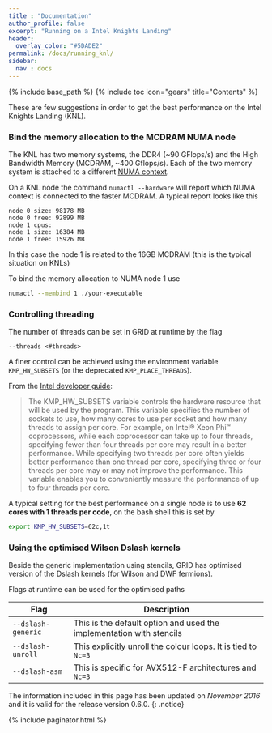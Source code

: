 ```yaml
---
title : "Documentation"
author_profile: false
excerpt: "Running on a Intel Knights Landing"
header:
  overlay_color: "#5DADE2"
permalink: /docs/running_knl/
sidebar:
  nav : docs
---
```

{% include base_path %}
{% include toc icon="gears" title="Contents" %}

These are few suggestions in order to get the best performance on the Intel Knights Landing (KNL). 



### Bind the memory allocation to the MCDRAM NUMA node

The KNL  has two memory systems, the DDR4 (~90 GFlops/s) and the High Bandwidth Memory (MCDRAM, ~400 Gflops/s).
Each of the two memory system is attached to a different [NUMA context](https://software.intel.com/en-us/articles/optimizing-applications-for-numa).

On a KNL node the command `numactl --hardware` will report which NUMA context is connected to the faster MCDRAM. 
A typical report looks like this 

``` text
node 0 size: 98178 MB
node 0 free: 92899 MB
node 1 cpus:
node 1 size: 16384 MB
node 1 free: 15926 MB
```

In this case the node 1 is related to the 16GB MCDRAM (this is the typical situation on KNLs)

To bind the memory allocation to NUMA node 1 use

``` bash
numactl --membind 1 ./your-executable
```

### Controlling threading

The number of threads can be set in GRID at runtime by the flag

``` text
--threads <#threads>
```

A finer control can be achieved using the environment variable `KMP_HW_SUBSETS` (or the deprecated `KMP_PLACE_THREADS`).

From the [Intel developer guide](https://software.intel.com/en-us/node/684313):

>The KMP_HW_SUBSETS variable controls the hardware resource that will be used by the program. This variable specifies the number of sockets to use, how many cores to use per socket and how many threads to assign per core. For example, on Intel® Xeon Phi™ coprocessors, while each coprocessor can take up to four threads, specifying fewer than four threads per core may result in a better performance. While specifying two threads per core often yields better performance than one thread per core, specifying three or four threads per core may or may not improve the performance. This variable enables you to conveniently measure the performance of up to four threads per core.

A typical setting for the best performance on a single node is to use **62 cores with 1 threads per code**, on the bash shell this is set by

``` bash
export KMP_HW_SUBSETS=62c,1t
```

### Using the optimised Wilson Dslash kernels

Beside the generic implementation using stencils, GRID has optimised version of the Dslash kernels (for Wilson and DWF fermions). 

Flags at runtime can be used for the optimised paths

| Flag                  | Description                                                           |
| --------------------- | --------------------------------------------------------------------- |
| `--dslash-generic`  	| This is the default option and used the implementation with stencils 	|
| `--dslash-unroll`   	| This explicitly unroll the colour loops. It is tied to `Nc=3`        	|
| `--dslash-asm`      	| This is specific for AVX512-F architectures and `Nc=3`               	|



The information included in this page has been updated on *November 2016* and it is valid for the release version 0.6.0.
{: .notice}


{% include paginator.html %}